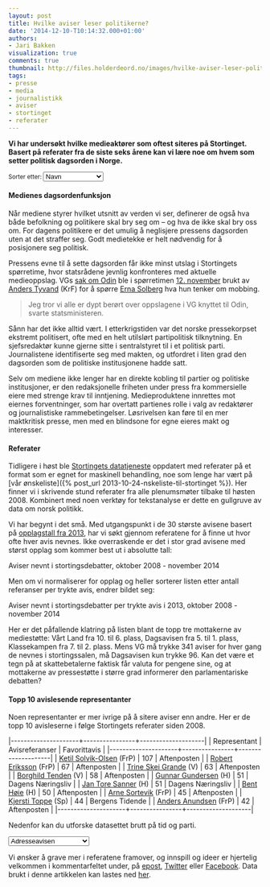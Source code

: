 ```yaml
---
layout: post
title: Hvilke aviser leser politikerne?
date: '2014-12-10-T10:14:32.000+01:00'
authors:
- Jari Bakken
visualization: true
comments: true
thumbnail: http://files.holderdeord.no/images/hvilke-aviser-leser-politikerne.png
tags:
- presse
- media
- journalistikk
- aviser
- stortinget
- referater
---
```


**Vi har undersøkt hvilke medieaktører som oftest siteres på Stortinget. Basert på referater fra de siste seks årene kan vi lære noe om hvem som setter politisk dagsorden i Norge.**

<small>Sorter etter: <select class="order"><option value="name">Navn</option><option value="prints">Opplag</option><option value="quotes">Antall referanser</option></select></small>

<div class="matrix"></div>

<figcaption class="matrix-caption"></figcaption>

#### Medienes dagsordenfunksjon

Når mediene styrer hvilket utsnitt av verden vi ser, definerer de også hva både befolkning og politikere skal bry seg om – og hva de ikke skal bry oss om. For dagens politikere er det umulig å neglisjere pressens dagsorden uten at det straffer seg. Godt medietekke er helt nødvendig for å posisjonere seg politisk.

Pressens evne til å sette dagsorden får ikke minst utslag i Stortingets spørretime, hvor statsrådene jevnlig konfronteres med aktuelle medieoppslag. VGs [sak om Odin](http://www.vg.no/spesial/2014/odin/) ble i spørretimen [12. november](https://www.stortinget.no/no/Saker-og-publikasjoner/Publikasjoner/Referater/Stortinget/2014-2015/141112/muntligsporretime/) brukt av [Anders Tyvand](https://www.holderdeord.no/representatives/aty) (KrF) for å spørre [Erna Solberg](http://www.holderdeord.no/representatives/es) hva hun tenker om mobbing.

> Jeg tror vi alle er dypt berørt over oppslagene i VG knyttet til Odin, svarte statsministeren.

Sånn har det ikke alltid vært. I etterkrigstiden var det norske pressekorpset ekstremt politisert, ofte med en helt utilslørt partipolitisk tilknytning. En sjefsredaktør kunne gjerne sitte i sentralstyret til i et politisk parti. Journalistene identifiserte seg med makten, og utfordret i liten grad den dagsorden som de politiske institusjonene hadde satt.

Selv om mediene ikke lenger har en direkte kobling til partier og politiske institusjoner, er den redaksjonelle friheten under press fra kommersielle eiere med strenge krav til inntjening. Medieproduktene innrettes mot eiernes forventninger, som har overtatt partienes rolle i valg av redaktører og journalistiske rammebetingelser. Løsrivelsen kan føre til en mer maktkritisk presse, men med en blindsone for egne eieres makt og interesser.

#### Referater

Tidligere i høst ble [Stortingets datatjeneste][2] oppdatert med referater på et format som er egnet for maskinell behandling, noe som lenge har vært på [vår ønskeliste]({% post_url 2013-10-24-nskeliste-til-stortinget %}). Her finner vi i skrivende stund referater fra alle plenumsmøter tilbake til høsten 2008. Kombinert med noen verktøy for tekstanalyse er dette en gullgruve av data om norsk politikk.

Vi har begynt i det små. Med utgangspunkt i de 30 største avisene basert på [opplagstall fra 2013][1], har vi søkt gjennom referatene for å finne ut hvor ofte hver avis nevnes. Ikke overraskende er det i stor grad avisene med størst opplag som kommer best ut i absolutte tall:

<figure id="hvilke-aviser-leser-politikerne-totals"></figure>
<figcaption>Aviser nevnt i stortingsdebatter, oktober 2008 - november 2014</figcaption>

Men om vi normaliserer for opplag og heller sorterer listen etter antall referanser per trykte avis, endrer bildet seg:

<div id="hvilke-aviser-leser-politikerne-normalized"></div>
<figcaption>Aviser nevnt i stortingsdebatter per trykte avis i 2013, oktober 2008 - november 2014</figcaption>

Her er det påfallende klatring på listen blant de topp tre mottakerne av mediestøtte: Vårt Land fra 10. til 6. plass, Dagsavisen fra 5. til 1. plass, Klassekampen fra 7. til 2. plass. Mens VG må trykke 341 aviser for hver gang de nevnes i stortingssalen, må Dagsavisen kun trykke 96. Kan det være et tegn på at skattebetalerne faktisk får valuta for pengene sine, og at mottakerne av pressestøtte i større grad informerer den parlamentariske debatten?

#### Topp 10 avislesende representanter

Noen representanter er mer ivrige på å sitere aviser enn andre. Her er de topp 10 avisleserne i følge Stortingets referater siden 2008.

|---------------------+----------------+--------------------|
|  Representant       | Avisreferanser | Favorittavis       |
|---------------------+----------------+--------------------|
|  [Ketil Solvik-Olsen](https://www.holderdeord.no/representatives/kets) (FrP) | 107            | Aftenposten        |
|  [Robert Eriksson](https://www.holderdeord.no/representatives/re) (FrP)    | 67             | Aftenposten        |
|  [Trine Skei Grande](https://www.holderdeord.no/representatives/tsg) (V) | 63             | Aftenposten        |
|  [Borghild Tenden](https://www.holderdeord.no/representatives/bt) (V)   | 58             | Aftenposten        |
|  [Gunnar Gundersen](https://www.holderdeord.no/representatives/gag) (H)   | 51             | Dagens Næringsliv  |
|  [Jan Tore Sanner](https://www.holderdeord.no/representatives/jts) (H)    | 51             | Dagens Næringsliv  |
|  [Bent Høie](https://www.holderdeord.no/representatives/benh) (H)         | 50             | Aftenposten        |
|  [Arne Sortevik](https://www.holderdeord.no/representatives/aeso) (FrP)      | 45             | Aftenposten        |
|  [Kjersti Toppe](https://www.holderdeord.no/representatives/kjt) (Sp)     | 44             | Bergens Tidende    |
|  [Anders Anundsen](https://www.holderdeord.no/representatives/ana) (FrP)   | 42             | Aftenposten        |
|---------------------+----------------+--------------------|

Nedenfor kan du utforske datasettet brutt på tid og parti.

<select id="hvilke-aviser-leser-politikerne-party-selector">
<option>Adresseavisen</option><option>Aftenposten</option><option>Agderposten</option><option>Avisa Nordland</option><option>Bergens Tidende</option><option>Budstikka</option><option>Dagbladet</option><option>Dagens Næringsliv</option><option>Dagsavisen</option><option>Drammens Tidende</option><option>Finansavisen</option><option>Fredriksstad Blad</option><option>Fædrelandsvennen</option><option>Gudbrandsdølen Dagn.</option><option>Hamar Arbeiderblad</option><option>Haugesunds Avis</option><option>Klassekampen</option><option>Morgenbladet</option><option>Nordlys</option><option>Oppland Arbeiderblad</option><option>Romerikes Blad</option><option>Stavanger Aftenblad</option><option>Sunnmørsposten</option><option>Telemarksavisa</option><option>Trønder-Avisa</option><option>Tønsbergs Blad</option><option>VG</option><option>Varden</option><option>Vårt Land</option></select>

<div id="hvilke-aviser-leser-politikerne-by-year"></div>
<div id="hvilke-aviser-leser-politikerne-by-party"></div>

Vi ønsker å grave mer i referatene framover, og innspill og ideer er hjertelig velkommen i kommentarfeltet under, på [epost](mailto:jari@holderdeord.no), [Twitter](https://twitter.com/holderdeord) eller [Facebook](https://facebook.com/holderdeord). Data brukt i denne artikkelen kan lastes ned [her](https://docs.google.com/spreadsheets/d/1sl62o9ybeeclJ_8RXQOG9CXU-L7-XiYfDSkEQ-hG9ng/edit?usp=sharing).

[1]: http://medienorge.uib.no/?cat=statistikk&page=avis&queryID=190
[2]: http://data.stortinget.no/

<style>
.hvilke-aviser-leser-politikerne .c3-tooltip th { color: #111; }
.hvilke-aviser-leser-politikerne .matrix svg { font: 9px sans-serif;}
.hvilke-aviser-leser-politikerne .matrix svg .background { fill: #efefef; }
.hvilke-aviser-leser-politikerne .matrix svg line { stroke: #fff; }
.hvilke-aviser-leser-politikerne .matrix svg text { font-size: 12; }
.hvilke-aviser-leser-politikerne .matrix svg text.active { fill: red; }
.hvilke-aviser-leser-politikerne .matrix svg .axis path, .hvilke-aviser-leser-politikerne .matrix svg .axis line {
  fill: none;
  stroke: #000;
  shape-rendering: crispEdges;
}
</style>
